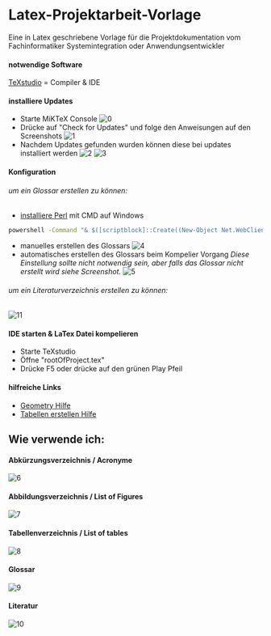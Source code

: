# Latex-Projektarbeit-Vorlage
Eine in Latex geschriebene Vorlage für die Projektdokumentation vom Fachinformatiker Systemintegration oder Anwendungsentwickler

#### notwendige Software
[TeXstudio](https://www.texstudio.org/) = Compiler & IDE

#### installiere Updates
- Starte MiKTeX Console
![0](./0.png)
- Drücke auf "Check for Updates" und folge den Anweisungen auf den Screenshots
![1](./1.png)
- Nachdem Updates gefunden wurden können diese bei updates installiert werden
![2](./2.png)
![3](./3.png)

#### Konfiguration
###### um ein Glossar erstellen zu können:
- [installiere Perl](https://www.activestate.com/products/perl/downloads/) mit CMD auf Windows
```cmd
powershell -Command "& $([scriptblock]::Create((New-Object Net.WebClient).DownloadString('https://platform.activestate.com/dl/cli/w20598w01/install.ps1'))) -activate-default ActiveState/Perl-5.32"
```
- manuelles erstellen des Glossars
![4](./4.png)
- automatisches erstellen des Glossars beim Kompelier Vorgang
*Diese Einstellung sollte nicht notwendig sein, aber falls das Glossar nicht erstellt wird siehe Screenshot.*
![5](./5.png)

###### um ein Literaturverzeichnis erstellen zu können:
![11](./11.png)

#### IDE starten & LaTex Datei kompelieren
- Starte TeXstudio
- Öffne "rootOfProject.tex"
- Drücke F5 oder drücke auf den grünen Play Pfeil

#### hilfreiche Links
- [Geometry Hilfe](https://www.namsu.de/Extra/pakete/Geometry.html)
- [Tabellen erstellen Hilfe](https://www.tablesgenerator.com/)

## Wie verwende ich:
#### Abkürzungsverzeichnis / Acronyme
![6](./6%20-%20acronym.png)
#### Abbildungsverzeichnis / List of Figures
![7](./7%20-%20List%20of%20Figures.png)
#### Tabellenverzeichnis / List of tables
![8](./8%20-%20List%20of%20tables.png)
#### Glossar
![9](./9%20-%20Glossary.png)
#### Literatur
![10](./10%20-%20Literature.png)
